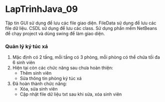 # LapTrinhJava_09

Tập tin GUI sử dụng để lưu các file giao diện.
FileData sử dụng để lưu các file dữ liệu.
CSDL sử dụng để lưu các class.
Sử dụng phần mềm NetBeans để chạy project và dùng swing để làm giao diện.

### Quản lý ký túc xá

1. Mặc định có 2 tầng, mỗi tầng có 3 phòng, mỗi phòng có thể chứa tối đa 6 sinh viên
2. Hiện tại còn các chức năng sau chưa hoàn thiện:
   - Thêm sinh viên
   - Sửa thông tin phòng ký túc xá
3. Đã hoàn thành chức năng:
   - Xóa, sửa sinh viên
   - Cập nhật file dữ liệu txt sau khi sửa, xóa sinh viên
